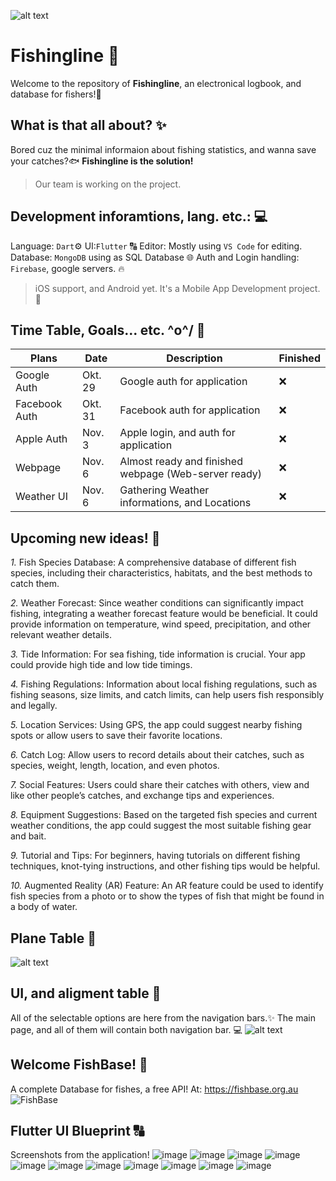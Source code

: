 ![alt text](https://i.ibb.co/yhFvck7/output-onlinepngtools.png)
# Fishingline 🐠
Welcome to the repository of **Fishingline**, an electronical logbook, and database for fishers!🎣
## What is that all about? ✨
Bored cuz the minimal informaion about fishing statistics, and wanna save your catches?🐟
**Fishingline is the solution!**
>Our team is working on the project.
## Development inforamtions, lang. etc.: 💻
Language: ```Dart```⚙️
UI:```Flutter``` 🔠
Editor: Mostly using ```VS Code``` for editing. 
Database: ```MongoDB``` using as SQL Database 🌐 
Auth and Login handling: ```Firebase```, google servers. 🔥
> iOS support, and Android yet. It's a Mobile App Development project. 📱
## Time Table, Goals... etc. \^o^/ 🎇
| Plans | Date | Description | Finished |
| --- | --- | --- | --- |
| Google Auth | Okt. 29 | Google auth for application | ❌ |
| Facebook Auth | Okt. 31 | Facebook auth for application | ❌ |
| Apple Auth | Nov. 3 | Apple login, and auth for application | ❌ |
| Webpage | Nov. 6 | Almost ready and finished webpage (Web-server ready) | ❌ |
| Weather UI | Nov. 6 | Gathering Weather informations, and Locations | ❌ |
## Upcoming new ideas! 🐠
*1.* Fish Species Database: A comprehensive database of different fish species, including their characteristics, habitats, and the best methods to catch them.

*2.* Weather Forecast: Since weather conditions can significantly impact fishing, integrating a weather forecast feature would be beneficial. It could provide information on temperature, wind speed, precipitation, and other relevant weather details.

*3.* Tide Information: For sea fishing, tide information is crucial. Your app could provide high tide and low tide timings.

*4.* Fishing Regulations: Information about local fishing regulations, such as fishing seasons, size limits, and catch limits, can help users fish responsibly and legally.

*5.* Location Services: Using GPS, the app could suggest nearby fishing spots or allow users to save their favorite locations.

*6.* Catch Log: Allow users to record details about their catches, such as species, weight, length, location, and even photos.

*7.* Social Features: Users could share their catches with others, view and like other people’s catches, and exchange tips and experiences.

*8.* Equipment Suggestions: Based on the targeted fish species and current weather conditions, the app could suggest the most suitable fishing gear and bait.

*9.* Tutorial and Tips: For beginners, having tutorials on different fishing techniques, knot-tying instructions, and other fishing tips would be helpful.

*10.* Augmented Reality (AR) Feature: An AR feature could be used to identify fish species from a photo or to show the types of fish that might be found in a body of water.
## Plane Table 📃 
![alt text](https://i.ibb.co/74GTq4z/plan-table.png)
## UI, and aligment table 🥽
All of the selectable options are here from the navigation bars.✨
The main page, and all of them will contain both navigation bar. 💻
![alt text](https://i.ibb.co/TwdkZ3M/uialigment.png)
## Welcome FishBase! 🎣
A complete Database for fishes, a free API!
At: https://fishbase.org.au
![FishBase](https://github.com/nikkeisadev/Fishingline/assets/137056695/ca798db8-556a-4da8-90eb-f0b92cb6fc0e)
## Flutter UI Blueprint 🔠
Screenshots from the application!
![image](https://github.com/nikkeisadev/Fishingline/assets/137056695/1ecd0cb3-5565-419e-95ba-579245f9ffd9)
![image](https://github.com/nikkeisadev/Fishingline/assets/137056695/145d238f-01a0-4962-a7a1-bd0d183b05da)
![image](https://github.com/nikkeisadev/Fishingline/assets/137056695/e0f5e20f-2f34-4ea5-b406-e78872953856)
![image](https://github.com/nikkeisadev/Fishingline/assets/137056695/88eb37d2-972b-436f-bb37-ea9740c8770b)
![image](https://github.com/nikkeisadev/Fishingline/assets/137056695/b26bf7e1-ab51-4fd9-a1a7-f2741b3b2a8e)
![image](https://github.com/nikkeisadev/Fishingline/assets/137056695/3472df65-6b93-4dad-8206-7c1ff3dcfb36)
![image](https://github.com/nikkeisadev/Fishingline/assets/137056695/0c2b3afc-fb56-4d7a-be29-8b9b1564dc82)
![image](https://github.com/nikkeisadev/Fishingline/assets/137056695/da391e1f-e29b-4cbb-b5e2-b36e7ca59062)
![image](https://github.com/nikkeisadev/Fishingline/assets/137056695/79acc4cc-4448-4299-9be0-4fb9a968a5cc)
![image](https://github.com/nikkeisadev/Fishingline/assets/137056695/ff8d61a5-8b12-4971-b116-4857ade47afc)
![image](https://github.com/nikkeisadev/Fishingline/assets/137056695/d11acea8-7f6f-400c-8909-b3c207cd8fe9)
